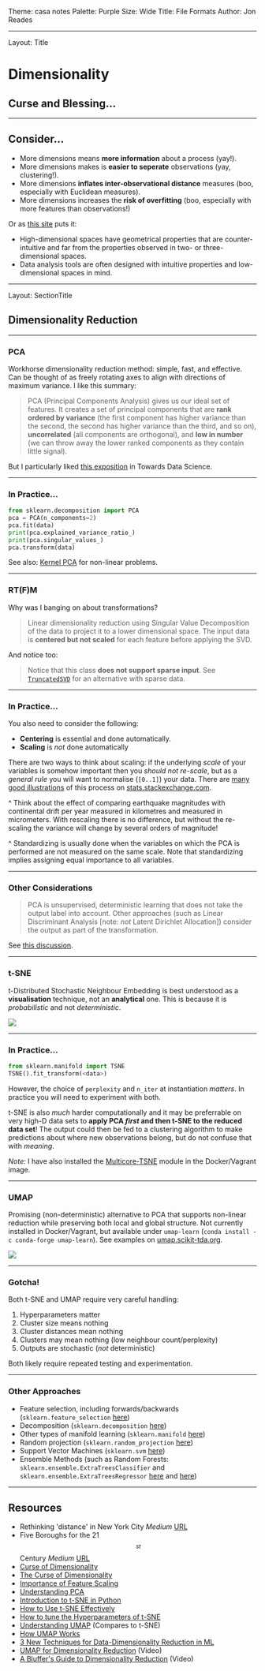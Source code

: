 Theme: casa notes
Palette: Purple
Size: Wide
Title: File Formats
Author: Jon Reades

---
Layout: Title

# Dimensionality
## Curse and Blessing...

---
## Consider...

- More dimensions means **more information** about a process (yay!).
- More dimensions makes is **easier to seperate** observations (yay, clustering!).
- More dimensions **inflates inter-observational distance** measures (boo, especially with Euclidean measures).
- More dimensions increases the **risk of overfitting** (boo, especially with more features than observations!)

Or as [this site](https://analyticsindiamag.com/curse-of-dimensionality-and-what-beginners-should-do-to-overcome-it/) puts it:

- High-dimensional spaces have geometrical properties that are counter-intuitive and far from the properties observed in two- or three-dimensional spaces.
- Data analysis tools are often designed with intuitive properties and low-dimensional spaces in mind.

---
Layout: SectionTitle
## Dimensionality Reduction

---
### PCA

Workhorse dimensionality reduction method: simple, fast, and effective. Can be thought of as freely rotating axes to align with directions of maximum variance. I like this summary:

> PCA (Principal Components Analysis) gives us our ideal set of features. It creates a set of principal components that are **rank ordered by variance** (the first component has higher variance than the second, the second has higher variance than the third, and so on), **uncorrelated** (all components are orthogonal), and **low in number** (we can throw away the lower ranked components as they contain little signal).

But I particularly liked [this exposition](https://towardsdatascience.com/understanding-pca-fae3e243731d) in Towards Data Science.

---
### In Practice...

```python
from sklearn.decomposition import PCA
pca = PCA(n_components=2)
pca.fit(data)
print(pca.explained_variance_ratio_)
print(pca.singular_values_)
pca.transform(data)
```

See also: [Kernel PCA](https://scikit-learn.org/stable/modules/generated/sklearn.decomposition.KernelPCA.html#sklearn.decomposition.KernelPCA) for non-linear problems.

---
### RT(F)M

Why was I banging on about transformations?

> Linear dimensionality reduction using Singular Value Decomposition of the data to project it to a lower dimensional space. The input data is **centered but not scaled** for each feature before applying the SVD.

And notice too:

> Notice that this class **does not support sparse input**. See [`TruncatedSVD`](https://scikit-learn.org/stable/modules/generated/sklearn.decomposition.TruncatedSVD.html#sklearn.decomposition.TruncatedSVD) for an alternative with sparse data.

---
### In Practice...

You also need to consider the following:

- **Centering** is essential and done automatically.
- **Scaling** is *not* done automatically

There are two ways to think about scaling: if the underlying *scale* of your variables is somehow important then you *should not re-scale*, but as a *general rule* you will want to normalise (`[0..1]`) your data. There are [many good illustrations](https://stats.stackexchange.com/a/385782) of this process on [stats.stackexchange.com](https://stats.stackexchange.com/questions/385775/normalizing-vs-scaling-before-pca).

^ Think about the effect of comparing earthquake magnitudes with continental drift per year measured in kilometres and measured in micrometers. With rescaling there is no difference, but without the re-scaling the variance will change by several orders of magnitude!

^ Standardizing is usually done when the variables on which the PCA is performed are not measured on the same scale. Note that standardizing implies assigning equal importance to all variables.

---
### Other Considerations

> PCA is unsupervised, deterministic learning that does not take the output label into account. Other approaches (such as Linear Discriminant Analysis [note: *not* Latent Dirichlet Allocation]) consider the output as part of the transformation.

See [this discussion](https://stackabuse.com/implementing-lda-in-python-with-scikit-learn/).

---
### t-SNE

t-Distributed Stochastic Neighbour Embedding is best understood as a **visualisation** technique, not an **analytical** one. This is because it is *probabilistic* and not *deterministic*. 

![](img/tsne-fashion.png)

---
### In Practice...

```python
from sklearn.manifold import TSNE
TSNE().fit_transform(<data>)
```

However, the choice of `perplexity` and `n_iter` at instantiation *matters*. In practice you will need to experiment with both.

t-SNE is also *much* harder computationally and it may be preferrable on very high-D data sets to **apply PCA *first* and then t-SNE to the reduced data set**! The output could then be fed to a clustering algorithm to make predictions about where new observations belong, but do not confuse that with *meaning*.

*Note:* I have also installed the [Multicore-TSNE](https://github.com/DmitryUlyanov/Multicore-TSNE) module in the Docker/Vagrant image.

---
### UMAP

Promising (non-deterministic) alternative to PCA that supports non-linear reduction while preserving both local and global structure. Not currently installed in Docker/Vagrant, but available under `umap-learn` (`conda install -c conda-forge umap-learn`). See examples on [umap.scikit-tda.org](https://umap.scikit-tda.org/parameters.html).

![](https://umap.scikit-tda.org/_images/SupervisedUMAP_22_1.png)

---
### Gotcha!

Both t-SNE and UMAP require very careful handling:

1. Hyperparameters matter
2. Cluster size means nothing
3. Cluster distances mean nothing
4. Clusters may mean nothing (low neighbour count/perplexity)
5. Outputs are stochastic (*not* deterministic)

Both likely require repeated testing and experimentation.

---
### Other Approaches

- Feature selection, including forwards/backwards (`sklearn.feature_selection` [here](https://scikit-learn.org/stable/modules/classes.html#module-sklearn.feature_selection))
- Decomposition (`sklearn.decomposition` [here](https://scikit-learn.org/stable/modules/classes.html#module-sklearn.decomposition))
- Other types of manifold learning (`sklearn.manifold` [here](https://scikit-learn.org/stable/modules/classes.html#module-sklearn.manifold))
- Random projection (`sklearn.random_projection` [here](https://scikit-learn.org/stable/modules/classes.html#module-sklearn.random_projection))
- Support Vector Machines (`sklearn.svm` [here](https://scikit-learn.org/stable/modules/classes.html#module-sklearn.svm))
- Ensemble Methods (such as Random Forests: `sklearn.ensemble.ExtraTreesClassifier` and `sklearn.ensemble.ExtraTreesRegressor` [here](https://scikit-learn.org/stable/modules/generated/sklearn.ensemble.ExtraTreesClassifier.html) and [here](https://scikit-learn.org/stable/modules/generated/sklearn.ensemble.ExtraTreesRegressor.html#sklearn.ensemble.ExtraTreesRegressor))

---
## Resources

- Rethinking 'distance' in New York City *Medium* [URL](https://medium.com/topos-ai/rethinking-distance-in-new-york-city-d17212d24919)
- Five Boroughs for the 21$$^{st}$$ Century *Medium* [URL](https://medium.com/topos-ai/five-boroughs-for-the-21st-century-8da941f53618)
- [Curse of Dimensionality](https://en.wikipedia.org/wiki/Curse_of_dimensionality)
- [The Curse of Dimensionality](https://towardsdatascience.com/the-curse-of-dimensionality-50dc6e49aa1e)
- [Importance of Feature Scaling](https://scikit-learn.org/stable/auto_examples/preprocessing/plot_scaling_importance.html)
- [Understanding PCA](https://towardsdatascience.com/understanding-pca-fae3e243731d)
- [Introduction to t-SNE in Python](https://www.datacamp.com/community/tutorials/introduction-t-sne)
- [How to Use t-SNE Effectively](https://distill.pub/2016/misread-tsne/)
- [How to tune the Hyperparameters of t-SNE](https://towardsdatascience.com/how-to-tune-hyperparameters-of-tsne-7c0596a18868)
- [Understanding UMAP](https://pair-code.github.io/understanding-umap/) (Compares to t-SNE)
- [How UMAP Works](https://towardsdatascience.com/how-exactly-umap-works-13e3040e1668)
- [3 New Techniques for Data-Dimensionality Reduction in ML](https://thenewstack.io/3-new-techniques-for-data-dimensionality-reduction-in-machine-learning/)
- [UMAP for Dimensionality Reduction](https://www.youtube.com/watch?v=nq6iPZVUxZU) (Video)
- [A Bluffer's Guide to Dimensionality Reduction](https://www.youtube.com/watch?v=9iol3Lk6kyU) (Video)

